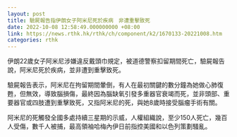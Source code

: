 ```yaml
---
layout: post
title: 驗屍報告指伊朗女子阿米尼死於疾病　非遭重擊致死
date: 2022-10-08 12:58:49.000000000 +08:00
link: https://news.rthk.hk/rthk/ch/component/k2/1670133-20221008.htm
categories: rthk
---
```


伊朗22歲女子阿米尼涉嫌違反戴頭巾規定，被道德警察扣留期間死亡，驗屍報告說，阿米尼死於疾病，並非遭到重擊致死。

驗屍報告表示，阿米尼在拘留期間暈倒，有人在最初關鍵的數分鐘為她做心肺復甦，但無效，導致腦損傷，最終因為腦缺氧引發多重器官衰竭而死，並非頭部、重要器官或四肢遭到重擊致死，又指阿米尼的死，與她8歲時接受腦瘤手術有關。

阿米尼的死觸發全國多處持續三星期的示威，人權組織說，至少150人死亡，幾百人受傷，數千人被捕，最高領袖哈梅內伊日前指控美國和以色列策劃騷亂。
